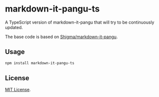 # markdown-it-pangu-ts

A TypeScript version of markdown-it-pangu that will try to be continuously updated.

The base code is based on [Shigma/markdown-it-pangu](https://github.com/Shigma/markdown-it-pangu).

## Usage

```bash
npm install markdown-it-pangu-ts
```

## License

[MIT License](https://opensource.org/licenses/MIT).